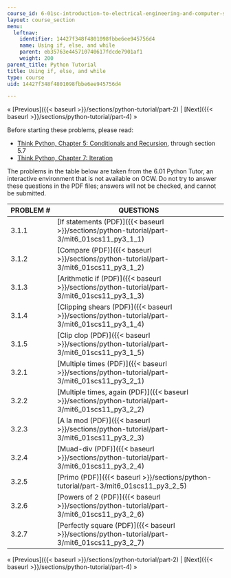 ```yaml
---
course_id: 6-01sc-introduction-to-electrical-engineering-and-computer-science-i-spring-2011
layout: course_section
menu:
  leftnav:
    identifier: 14427f348f4801098fbbe6ee945756d4
    name: Using if, else, and while
    parent: eb35763e445710740617fdcde7901af1
    weight: 200
parent_title: Python Tutorial
title: Using if, else, and while
type: course
uid: 14427f348f4801098fbbe6ee945756d4

---
```


« [Previous]({{< baseurl >}}/sections/python-tutorial/part-2) | [Next]({{< baseurl >}}/sections/python-tutorial/part-4) »

Before starting these problems, please read:

*   [Think Python, Chapter 5: Conditionals and Recursion](http://www.greenteapress.com/thinkpython/html/book006.html), through section 5.7
*   [Think Python, Chapter 7: Iteration](http://www.greenteapress.com/thinkpython/html/book008.html)

The problems in the table below are taken from the 6.01 Python Tutor, an interactive environment that is not available on OCW. Do not try to answer these questions in the PDF files; answers will not be checked, and cannot be submitted.

| PROBLEM # | QUESTIONS |
| --- | --- |
| 3.1.1 | [If statements (PDF)]({{< baseurl >}}/sections/python-tutorial/part-3/mit6_01scs11_py3_1_1) |
| 3.1.2 | [Compare (PDF)]({{< baseurl >}}/sections/python-tutorial/part-3/mit6_01scs11_py3_1_2) |
| 3.1.3 | [Arithmetic if (PDF)]({{< baseurl >}}/sections/python-tutorial/part-3/mit6_01scs11_py3_1_3) |
| 3.1.4 | [Clipping shears (PDF)]({{< baseurl >}}/sections/python-tutorial/part-3/mit6_01scs11_py3_1_4) |
| 3.1.5 | [Clip clop (PDF)]({{< baseurl >}}/sections/python-tutorial/part-3/mit6_01scs11_py3_1_5) |
| 3.2.1 | [Multiple times (PDF)]({{< baseurl >}}/sections/python-tutorial/part-3/mit6_01scs11_py3_2_1) |
| 3.2.2 | [Multiple times, again (PDF)]({{< baseurl >}}/sections/python-tutorial/part-3/mit6_01scs11_py3_2_2) |
| 3.2.3 | [A la mod (PDF)]({{< baseurl >}}/sections/python-tutorial/part-3/mit6_01scs11_py3_2_3) |
| 3.2.4 | [Muad-div (PDF)]({{< baseurl >}}/sections/python-tutorial/part-3/mit6_01scs11_py3_2_4) |
| 3.2.5 | [Primo (PDF)]({{< baseurl >}}/sections/python-tutorial/part-3/mit6_01scs11_py3_2_5) |
| 3.2.6 | [Powers of 2 (PDF)]({{< baseurl >}}/sections/python-tutorial/part-3/mit6_01scs11_py3_2_6) |
| 3.2.7 | [Perfectly square (PDF)]({{< baseurl >}}/sections/python-tutorial/part-3/mit6_01scs11_py3_2_7) 

« [Previous]({{< baseurl >}}/sections/python-tutorial/part-2) | [Next]({{< baseurl >}}/sections/python-tutorial/part-4) »